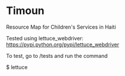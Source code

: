 Timoun
======

Resource Map for Children's Services in Haiti

Tested using lettuce_webdriver: https://pypi.python.org/pypi/lettuce_webdriver

To test, go to /tests and run the command

$ lettuce